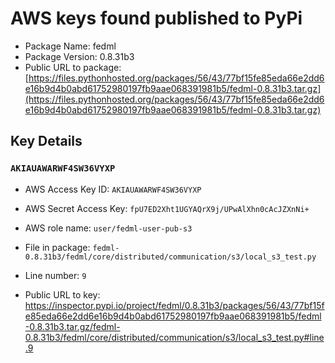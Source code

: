 # AWS keys found published to PyPi

* Package Name: fedml
* Package Version: 0.8.31b3
* Public URL to package: [https://files.pythonhosted.org/packages/56/43/77bf15fe85eda66e2dd6e16b9d4b0abd61752980197fb9aae068391981b5/fedml-0.8.31b3.tar.gz](https://files.pythonhosted.org/packages/56/43/77bf15fe85eda66e2dd6e16b9d4b0abd61752980197fb9aae068391981b5/fedml-0.8.31b3.tar.gz)

## Key Details

### `AKIAUAWARWF4SW36VYXP`

* AWS Access Key ID: `AKIAUAWARWF4SW36VYXP`
* AWS Secret Access Key: `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` 
* AWS role name: `user/fedml-user-pub-s3`
* File in package: `fedml-0.8.31b3/fedml/core/distributed/communication/s3/local_s3_test.py`
* Line number: `9`

* Public URL to key: https://inspector.pypi.io/project/fedml/0.8.31b3/packages/56/43/77bf15fe85eda66e2dd6e16b9d4b0abd61752980197fb9aae068391981b5/fedml-0.8.31b3.tar.gz/fedml-0.8.31b3/fedml/core/distributed/communication/s3/local_s3_test.py#line.9


